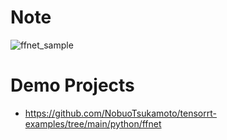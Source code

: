# Note
![ffnet_sample](https://github.com/PINTO0309/PINTO_model_zoo/assets/17954673/81349121-7deb-4d72-8360-37ad28faeeb5)

# Demo Projects
- https://github.com/NobuoTsukamoto/tensorrt-examples/tree/main/python/ffnet
